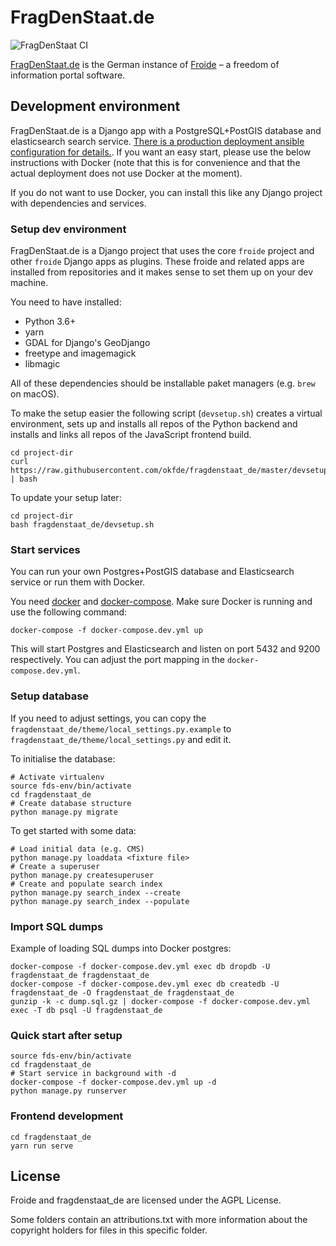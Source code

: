 # FragDenStaat.de

![FragDenStaat CI](https://github.com/okfde/fragdenstaat_de/workflows/FragDenStaat%20CI/badge.svg)

[FragDenStaat.de](https://fragdenstaat.de) is the German instance of [Froide](https://github.com/okfde/froide) – a freedom of information portal software.


## Development environment

FragDenStaat.de is a Django app with a PostgreSQL+PostGIS database and elasticsearch search service.
[There is a production deployment ansible configuration for details.](https://github.com/okfde/fragdenstaat.de-ansible). If you want an easy start, please use the below instructions with Docker (note that this is for convenience and that the actual deployment does not use Docker at the moment).

If you do not want to use Docker, you can install this like any Django project with dependencies and services.

### Setup dev environment

FragDenStaat.de is a Django project that uses the core `froide` project and other `froide` Django apps as plugins. These froide and related apps are installed from repositories and it makes sense to set them up on your dev machine.

You need to have installed:
- Python 3.6+
- yarn
- GDAL for Django's GeoDjango
- freetype and imagemagick
- libmagic

All of these dependencies should be installable paket managers (e.g. `brew` on macOS).

To make the setup easier the following script (`devsetup.sh`) creates a virtual environment, sets up and installs all repos of the Python backend and installs and links all repos of the JavaScript frontend build.

```
cd project-dir
curl https://raw.githubusercontent.com/okfde/fragdenstaat_de/master/devsetup.sh | bash
```

To update your setup later:

```
cd project-dir
bash fragdenstaat_de/devsetup.sh
```

### Start services

You can run your own Postgres+PostGIS database and Elasticsearch service or run them with Docker.

You need [docker](https://www.docker.com/community-edition) and [docker-compose](https://docs.docker.com/compose/). Make sure Docker is running and use the following command:

```
docker-compose -f docker-compose.dev.yml up
```

This will start Postgres and Elasticsearch and listen on port 5432 and 9200 respectively. You can adjust the port mapping in the `docker-compose.dev.yml`.

### Setup database

If you need to adjust settings, you can copy the `fragdenstaat_de/theme/local_settings.py.example` to `fragdenstaat_de/theme/local_settings.py` and edit it.

To initialise the database:

```
# Activate virtualenv
source fds-env/bin/activate
cd fragdenstaat_de
# Create database structure
python manage.py migrate
```

To get started with some data:

```
# Load initial data (e.g. CMS)
python manage.py loaddata <fixture file>
# Create a superuser
python manage.py createsuperuser
# Create and populate search index
python manage.py search_index --create
python manage.py search_index --populate
```

### Import SQL dumps

Example of loading SQL dumps into Docker postgres:

```
docker-compose -f docker-compose.dev.yml exec db dropdb -U fragdenstaat_de fragdenstaat_de
docker-compose -f docker-compose.dev.yml exec db createdb -U fragdenstaat_de -O fragdenstaat_de fragdenstaat_de
gunzip -k -c dump.sql.gz | docker-compose -f docker-compose.dev.yml exec -T db psql -U fragdenstaat_de
```

### Quick start after setup

```
source fds-env/bin/activate
cd fragdenstaat_de
# Start service in background with -d
docker-compose -f docker-compose.dev.yml up -d
python manage.py runserver
```

### Frontend development

```
cd fragdenstaat_de
yarn run serve
```

## License

Froide and fragdenstaat_de are licensed under the AGPL License.

Some folders contain an attributions.txt with more information about the copyright holders for files in this specific folder.
